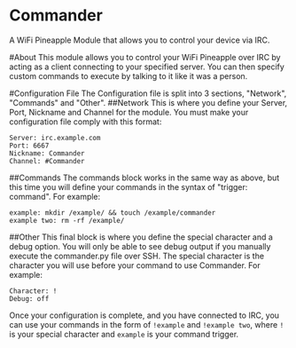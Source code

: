 # Commander
A WiFi Pineapple Module that allows you to control your device via IRC.

#About
This module allows you to control your WiFi Pineapple over IRC by acting as a client connecting to your specified server. You can then specify custom commands to execute by talking to it like it was a person.

#Configuration File
The Configuration file is split into 3 sections, "Network", "Commands" and "Other".
##Network
This is where you define your Server, Port, Nickname and Channel for the module. You must make your configuration file comply with this format:

```[Network]
Server: irc.example.com
Port: 6667
Nickname: Commander
Channel: #Commander
```

##Commands
The commands block works in the same way as above, but this time you will define your commands in the syntax of "trigger: command". For example:
```[Commands]
example: mkdir /example/ && touch /example/commander
example two: rm -rf /example/
```

##Other
This final block is where you define the special character and a debug option. You will only be able to see debug output if you manually execute the commander.py file over SSH. The special character is the character you will use before your command to use Commander. For example:
```[Other]
Character: !
Debug: off
```

Once your configuration is complete, and you have connected to IRC, you can use your commands in the form of `!example` and `!example two`, where `!` is your special character and `example` is your command trigger.
